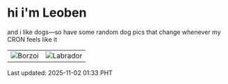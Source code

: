 # hi i'm Leoben

and i like dogs—so have some random dog pics that change whenever my CRON feels like it

|  |  |
|--------|----------|
| ![Borzoi](https://random-dog-vercel.vercel.app/api/random-borzoi?v=1762018437) | ![Labrador](https://random-dog-vercel.vercel.app/api/random-labrador?v=1762018437) |

Last updated: 2025-11-02 01:33 PHT
